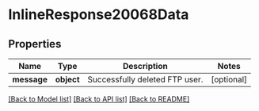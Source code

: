 # InlineResponse20068Data

## Properties
Name | Type | Description | Notes
------------ | ------------- | ------------- | -------------
**message** | **object** | Successfully deleted FTP user. | [optional] 

[[Back to Model list]](../README.md#documentation-for-models) [[Back to API list]](../README.md#documentation-for-api-endpoints) [[Back to README]](../README.md)

